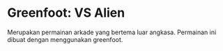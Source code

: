 # Greenfoot: VS Alien

Merupakan permainan arkade yang bertema luar angkasa. Permainan ini dibuat dengan menggunakan greenfoot. 
